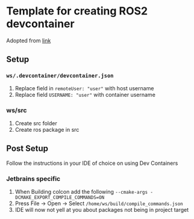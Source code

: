 # Template for creating ROS2 devcontainer
Adopted from [link](https://docs.ros.org/en/jazzy/How-To-Guides/Setup-ROS-2-with-VSCode-and-Docker-Container.html)
## Setup
### `ws/.devcontainer/devcontainer.json`
1. Replace field in `remoteUser: "user"` with host username
2. Replace field `USERNAME: "user"` with container username
### ws/src
1. Create src folder
2. Create ros package in src

## Post Setup
Follow the instructions in your IDE of choice on using Dev Containers
### Jetbrains specific
1. When Building colcon add the following `--cmake-args -DCMAKE_EXPORT_COMPILE_COMMANDS=ON`
2. Press File -> Open -> Select `/home/ws/build/compile_commands.json`
3. IDE will now not yell at you about packages not being in project target
